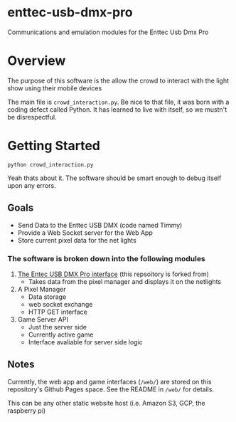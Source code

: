 # enttec-usb-dmx-pro
Communications and emulation modules for the Enttec Usb Dmx Pro

# Overview
The purpose of this software is the allow the crowd to interact with the light show using their mobile devices

The main file is `crowd_interaction.py`. Be nice to that file, it was born with a coding defect called Python. It has learned to live with itself, so we mustn't be disrespectful.


# Getting Started
`python crowd_interaction.py`

Yeah thats about it. The software should be smart enough to debug itself upon any errors. 

## Goals
- Send Data to the Enttec USB DMX (code named Timmy)
- Provide a Web Socket server for the Web App
- Store current pixel data for the net lights

### The software is broken down into the following modules
1. [The Entec USB DMX Pro interface](https://github.com/teslaworksumn/enttec-usb-dmx-pro) (this repsoitory is forked from)
   * Takes data from the pixel manager and displays it on the netlights
2. A Pixel Manager 
   * Data storage
   * web socket exchange
   * HTTP GET interface
3. Game Server API
   * Just the server side
   * Currently active game
   * Interface avaliable for server side logic

## Notes
Currently, the web app and game interfaces (`/web/`) are stored on this repository's Github Pages space. See the README in `/web/` for details. 

This can be any other static website host (i.e. Amazon S3, GCP, the raspberry pi)